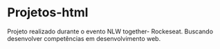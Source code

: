 # Projetos-html

Projeto realizado durante o evento NLW together- Rockeseat.
Buscando desenvolver competências em desenvolvimento web.
